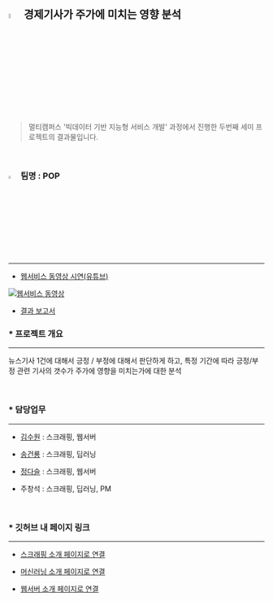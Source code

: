 ## <img src="https://noticon-static.tammolo.com/dgggcrkxq/image/upload/v1593397832/noticon/xmudzlguiuwsxfi3wjkj.png" width="5%;" /> 경제기사가 주가에 미치는 영향 분석

> 멀티캠퍼스 '빅데이터 기반 지능형 서비스 개발' 과정에서 진행한 두번째 세미 프로젝트의 결과물입니다. 

​    



### <img src="https://noticon-static.tammolo.com/dgggcrkxq/image/upload/v1566791609/noticon/nen1y11gazeqhejw7nm1.png" width="4%;" /> 팀명 : POP

---

* [웹서비스 동영상 시연(유튜브)](https://www.youtube.com/watch?v=MSZ958YtRvg&t=4s)

[![웹서비스 동영상](https://img.youtube.com/vi/MSZ958YtRvg/0.jpg)](https://www.youtube.com/watch?v=MSZ958YtRvg&t=4s)



* [결과 보고서](https://github.com/victoria2012/TeamProject/blob/master/md-images/2%EC%B0%A8%EC%84%B8%EB%AF%B8%ED%94%84%EB%A1%9C%EC%A0%9D%ED%8A%B8%20%EA%B2%B0%EA%B3%BC%EB%B3%B4%EA%B3%A0%EC%84%9C_POP.pdf)      

  

  

### * 프로젝트 개요

---

뉴스기사 1건에 대해서 긍정 / 부정에 대해서 판단하게 하고, 특정 기간에 따라 긍정/부정 관련 기사의 갯수가 주가에 영향을 미치는가에 대한 분석  

​    

### * 담당업무

---

* [김수원](https://github.com/webdessin) : 스크래핑, 웹서버

* [송건룡](https://github.com/00FFEF) : 스크래핑, 딥러닝

* [정다슬](https://github.com/Ethan-Jeong) : 스크래핑, 웹서버

* 주창석 : 스크래핑, 딥러닝, PM  

​    

### * 깃허브 내 페이지 링크

---

* <a href="https://github.com/victoria2012/TeamProject/tree/master/scraping">스크래핑 소개 페이지로 연결</a>  

* <a href="https://github.com/victoria2012/TeamProject/tree/master/deeplearning">머신러닝 소개 페이지로 연결</a>
* <a href="https://github.com/victoria2012/TeamProject/tree/master/pop">웹서버 소개 페이지로 연결</a>

